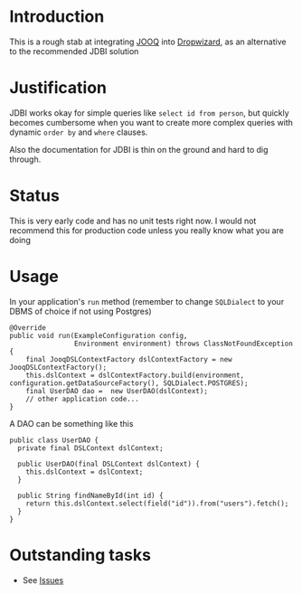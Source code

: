 # Introduction

This is a rough stab at integrating [JOOQ](http://www.jooq.org/) into [Dropwizard](http://dropwizard.io/), as an alternative to the recommended JDBI solution

# Justification

JDBI works okay for simple queries like ````select id from person````, but quickly becomes cumbersome when you want to create more complex queries with dynamic ````order by```` and ````where```` clauses. 

Also the documentation for JDBI is thin on the ground and hard to dig through.

# Status

This is very early code and has no unit tests right now. I would not recommend this for production code unless you really know what you are doing

# Usage

In your application's ````run```` method (remember to change ````SQLDialect```` to your DBMS of choice if not using Postgres)

	@Override
	public void run(ExampleConfiguration config,
					Environment environment) throws ClassNotFoundException {
        final JooqDSLContextFactory dslContextFactory = new JooqDSLContextFactory();
        this.dslContext = dslContextFactory.build(environment, configuration.getDataSourceFactory(), SQLDialect.POSTGRES);
		final UserDAO dao =  new UserDAO(dslContext);
		// other application code...
	}

A DAO can be something like this

	public class UserDAO {
	  private final DSLContext dslContext;
	  
	  public UserDAO(final DSLContext dslContext) {
		this.dslContext = dslContext;
	  }

	  public String findNameById(int id) {
		return this.dslContext.select(field("id")).from("users").fetch();
	  }
	}
# Outstanding tasks

* See [Issues]()

